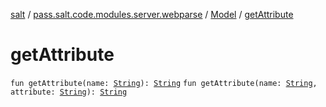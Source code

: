 [salt](../../index.md) / [pass.salt.code.modules.server.webparse](../index.md) / [Model](index.md) / [getAttribute](./get-attribute.md)

# getAttribute

`fun getAttribute(name: `[`String`](https://kotlinlang.org/api/latest/jvm/stdlib/kotlin/-string/index.html)`): `[`String`](https://kotlinlang.org/api/latest/jvm/stdlib/kotlin/-string/index.html)
`fun getAttribute(name: `[`String`](https://kotlinlang.org/api/latest/jvm/stdlib/kotlin/-string/index.html)`, attribute: `[`String`](https://kotlinlang.org/api/latest/jvm/stdlib/kotlin/-string/index.html)`): `[`String`](https://kotlinlang.org/api/latest/jvm/stdlib/kotlin/-string/index.html)